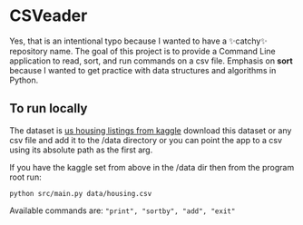 # CSVeader
Yes, that is an intentional typo because I wanted to have a ✨catchy✨ repository name. The goal of this project is to provide a Command Line application to read, sort, and run commands on a csv file. Emphasis on **sort** because I wanted to get practice with data structures and algorithms in Python.

## To run locally
The dataset is [us housing listings from kaggle](https://www.kaggle.com/datasets/austinreese/usa-housing-listings) download this dataset or any csv file and add it to the /data directory or you can point the app to a csv using its absolute path as the first arg.

If you have the kaggle set from above in the /data dir then from the program root run:
```
python src/main.py data/housing.csv
```

Available commands are: `"print", "sortby", "add", "exit"`
